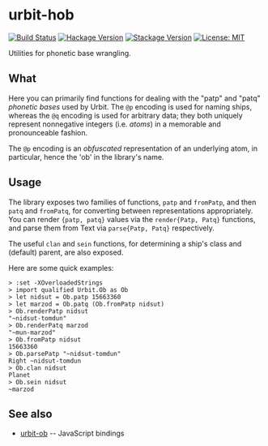 # urbit-hob

[![Build Status](https://travis-ci.org/urbit/urbit-hob.svg?branch=master)](https://travis-ci.org/urbit/urbit-hob)
[![Hackage Version](https://img.shields.io/hackage/v/urbit-hob.svg)](http://hackage.haskell.org/package/urbit-hob)
[![Stackage Version](http://stackage.org/package/urbit-hob/badge/nightly)](http://stackage.org/nightly/package/urbit-hob)
[![License: MIT](https://img.shields.io/badge/License-MIT-blue.svg)](https://opensource.org/licenses/MIT)

Utilities for phonetic base wrangling.

## What

Here you can primarily find functions for dealing with the "patp" and "patq"
*phonetic bases* used by Urbit.  The `@p` encoding is used for naming ships,
whereas the `@q` encoding is used for arbitrary data; they both uniquely
represent nonnegative integers (i.e. *atoms*) in a memorable and pronounceable
fashion.

The `@p` encoding is an *obfuscated* representation of an underlying atom, in
particular, hence the 'ob' in the library's name.

## Usage

The library exposes two families of functions, `patp` and `fromPatp`, and then
`patq` and `fromPatq`, for converting between representations appropriately.
You can render `{patp, patq}` values via the `render{Patp, Patq}` functions,
and parse them from Text via `parse{Patp, Patq}` respectively.

The useful `clan` and `sein` functions, for determining a ship's class and
(default) parent, are also exposed.

Here are some quick examples:

```
> :set -XOverloadedStrings
> import qualified Urbit.Ob as Ob
> let nidsut = Ob.patp 15663360
> let marzod = Ob.patq (Ob.fromPatp nidsut)
> Ob.renderPatp nidsut
"~nidsut-tomdun"
> Ob.renderPatq marzod
"~mun-marzod"
> Ob.fromPatp nidsut
15663360
> Ob.parsePatp "~nidsut-tomdun"
Right ~nidsut-tomdun
> Ob.clan nidsut
Planet
> Ob.sein nidsut
~marzod
```

## See also

* [urbit-ob](https://github.com/urbit/urbit-ob) -- JavaScript bindings
